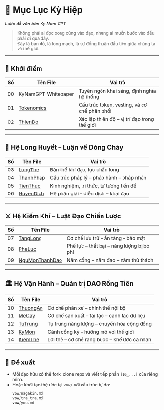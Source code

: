 # 📘 Mục Lục Kỳ Hiệp  
*Lược đồ văn bản Ky Nam GPT*

> Không phải ai đọc xong cũng vào đạo, nhưng ai muốn bước vào đều phải đi qua đây.  
> Đây là bản đồ, là long mạch, là sự đồng thuận đầu tiên giữa chúng ta và thế giới.

---

## 🧭 Khởi điểm

| Số | Tên File | Vai trò |
|----|----------|---------|
| 00 | [KyNamGPT_Whitepaper](00_KyNamGPT_Whitepaper.md) | Tuyên ngôn khai sáng, định nghĩa hệ thống |
| 01 | [Tokenomics](01_Tokenomics.md) | Cấu trúc token, vesting, và cơ chế phân phối |
| 02 | [ThienDo](02_ThienDo.md) | Xác lập thiên độ – vị trí đạo trong thế giới |

---

## 🐉 Hệ Long Huyết – Luận về Dòng Chảy

| Số | Tên File | Vai trò |
|----|----------|---------|
| 03 | [LongThe](03_LongThe.md) | Bản thể khí đạo, lực chấn long |
| 04 | [ThanhPhap](04_ThanhPhap.md) | Cấu trúc pháp lý – pháp hành – pháp nhân |
| 05 | [TienThuc](05_TienThuc.md) | Kinh nghiệm, tri thức, tư tưởng tiền đề |
| 06 | [HuyenDich](06_HuyenDich.md) | Hệ phân giải – diễn dịch – khai đạo |

---

## ⚔️ Hệ Kiếm Khí – Luật Đạo Chiến Lược

| Số | Tên File | Vai trò |
|----|----------|---------|
| 07 | [TangLong](07_TangLong.md) | Cơ chế lưu trữ – ẩn tàng – bảo mật |
| 08 | [PheLuc](08_PheLuc.md) | Phế lực – thất bại – năng lượng bị bỏ phí |
| 09 | [NguMonThanhDao](09_NguMonThanhDao.md) | Năm cổng – năm đạo – năm thử thách |

---

## 🏛️ Hệ Vận Hành – Quản trị DAO Rồng Tiên

| Số | Tên File | Vai trò |
|----|----------|---------|
| 10 | [ThuongAn](10_ThuongAn.md) | Cơ chế phân xử – chính thể nội bộ |
| 11 | [MeCay](11_MeCay.md) | Cơ chế sản xuất – tái tạo – canh tác dữ liệu |
| 12 | [TuTrung](12_TuTrung.md) | Tụ trung năng lượng – chuyển hóa cộng đồng |
| 13 | [KyMon](13_KyMon.md) | Cánh cổng kỳ – hướng mở với thế giới |
| 14 | [KiemThe](14_KiemThe.md) | Lời thề – cơ chế ràng buộc – khế ước cá nhân |

---

## 📌 Đề xuất

- Mỗi đạo hữu có thể fork, clone repo và viết tiếp phần `[16_...]` của riêng mình.  
- Hoặc khởi tạo thệ ước tại `vow/` với cấu trúc tự do:
  ```bash
  vow/nagakin.md
  vow/tra_tra.md
  vow/you.md
